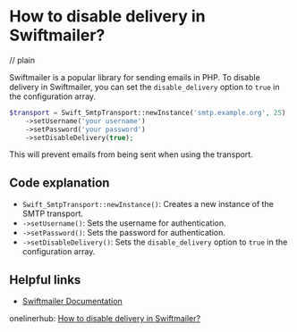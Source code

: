 # How to disable delivery in Swiftmailer?
// plain

Swiftmailer is a popular library for sending emails in PHP. To disable delivery in Swiftmailer, you can set the `disable_delivery` option to `true` in the configuration array.

```php
$transport = Swift_SmtpTransport::newInstance('smtp.example.org', 25)
    ->setUsername('your username')
    ->setPassword('your password')
    ->setDisableDelivery(true);
```

This will prevent emails from being sent when using the transport.

## Code explanation


- `Swift_SmtpTransport::newInstance()`: Creates a new instance of the SMTP transport.
- `->setUsername()`: Sets the username for authentication.
- `->setPassword()`: Sets the password for authentication.
- `->setDisableDelivery()`: Sets the `disable_delivery` option to `true` in the configuration array.

## Helpful links

- [Swiftmailer Documentation](https://swiftmailer.symfony.com/docs/introduction.html)

onelinerhub: [How to disable delivery in Swiftmailer?](https://onelinerhub.com/php-swiftmailer/how-to-disable-delivery-in-swiftmailer)